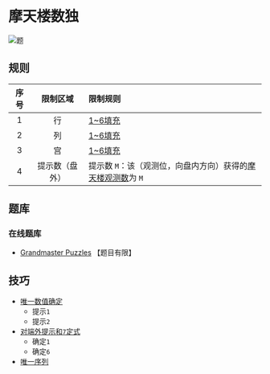 # 摩天楼数独
<!-- START doctoc generated TOC please keep comment here to allow auto update -->
<!-- DON'T EDIT THIS SECTION, INSTEAD RE-RUN doctoc TO UPDATE -->

<!-- END doctoc generated TOC please keep comment here to allow auto update -->

![题](https://www.gmpuzzles.com/images/blog/GM-SkyscrapersEx.png)

## 规则

| 序号  |  限制区域   | 限制规则                                 |
|:---:|:-------:|:-------------------------------------|
|  1  |    行    | [1~6填充]                              |
|  2  |    列    | [1~6填充]                              |
|  3  |    宫    | [1~6填充]                              |
|  4  | 提示数（盘外） | 提示数 `M`：该（观测位，向盘内方向）获得的[摩天楼观测数]为 `M` |

## 题库

### 在线题库

- [Grandmaster Puzzles] 【题目有限】

## 技巧

- [唯一数值确定](https://www.bilibili.com/read/cv10181180)
  - 提示`1`
  - 提示`2`
- [对端外提示和`7`定式](https://www.bilibili.com/read/cv10181180)
  - 确定`1`
  - 确定`6`
- [唯一序列](https://www.bilibili.com/read/cv10181180)

[1~6填充]: ../../../rules/rules.md#1to6填充

[摩天楼观测数]: ../../../rules/rules.md#摩天楼观测数

[Grandmaster Puzzles]: https://www.gmpuzzles.com/blog/skyscrapers-rules-and-info/
